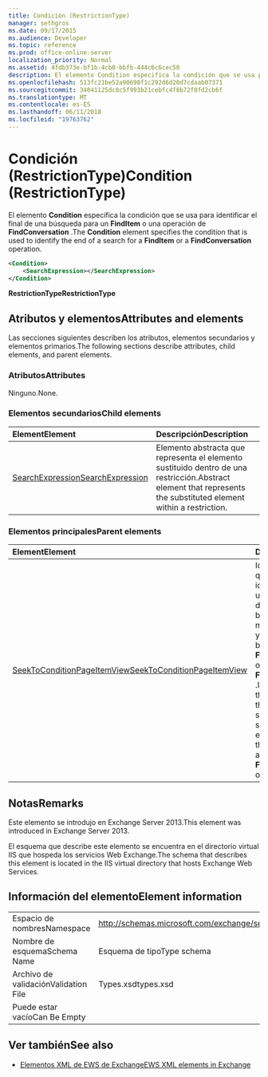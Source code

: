 ```yaml
---
title: Condición (RestrictionType)
manager: sethgros
ms.date: 09/17/2015
ms.audience: Developer
ms.topic: reference
ms.prod: office-online-server
localization_priority: Normal
ms.assetid: 4fdb373e-bf1b-4cb0-bbfb-444c6c6cec50
description: El elemento Condition especifica la condición que se usa para identificar el final de una búsqueda para un FindItem o una operación de FindConversation.
ms.openlocfilehash: 513fc21be52a90698f1c292d6d20d7cdaab07371
ms.sourcegitcommit: 34041125dc8c5f993b21cebfc4f8b72f0fd2cb6f
ms.translationtype: MT
ms.contentlocale: es-ES
ms.lasthandoff: 06/11/2018
ms.locfileid: "19763762"
---
```

# <a name="condition-restrictiontype"></a><span data-ttu-id="3f81d-103">Condición (RestrictionType)</span><span class="sxs-lookup"><span data-stu-id="3f81d-103">Condition (RestrictionType)</span></span>

<span data-ttu-id="3f81d-104">El elemento **Condition** especifica la condición que se usa para identificar el final de una búsqueda para un **FindItem** o una operación de **FindConversation** .</span><span class="sxs-lookup"><span data-stu-id="3f81d-104">The **Condition** element specifies the condition that is used to identify the end of a search for a **FindItem** or a **FindConversation** operation.</span></span> 
  
```XML
<Condition>
    <SearchExpression></SearchExpression>
</Condition>
```

 <span data-ttu-id="3f81d-105">**RestrictionType**</span><span class="sxs-lookup"><span data-stu-id="3f81d-105">**RestrictionType**</span></span>
## <a name="attributes-and-elements"></a><span data-ttu-id="3f81d-106">Atributos y elementos</span><span class="sxs-lookup"><span data-stu-id="3f81d-106">Attributes and elements</span></span>

<span data-ttu-id="3f81d-107">Las secciones siguientes describen los atributos, elementos secundarios y elementos primarios.</span><span class="sxs-lookup"><span data-stu-id="3f81d-107">The following sections describe attributes, child elements, and parent elements.</span></span>
  
### <a name="attributes"></a><span data-ttu-id="3f81d-108">Atributos</span><span class="sxs-lookup"><span data-stu-id="3f81d-108">Attributes</span></span>

<span data-ttu-id="3f81d-109">Ninguno.</span><span class="sxs-lookup"><span data-stu-id="3f81d-109">None.</span></span>
  
### <a name="child-elements"></a><span data-ttu-id="3f81d-110">Elementos secundarios</span><span class="sxs-lookup"><span data-stu-id="3f81d-110">Child elements</span></span>

|<span data-ttu-id="3f81d-111">**Element**</span><span class="sxs-lookup"><span data-stu-id="3f81d-111">**Element**</span></span>|<span data-ttu-id="3f81d-112">**Descripción**</span><span class="sxs-lookup"><span data-stu-id="3f81d-112">**Description**</span></span>|
|:-----|:-----|
|[<span data-ttu-id="3f81d-113">SearchExpression</span><span class="sxs-lookup"><span data-stu-id="3f81d-113">SearchExpression</span></span>](searchexpression.md) <br/> |<span data-ttu-id="3f81d-114">Elemento abstracta que representa el elemento sustituido dentro de una restricción.</span><span class="sxs-lookup"><span data-stu-id="3f81d-114">Abstract element that represents the substituted element within a restriction.</span></span>  <br/> |
   
### <a name="parent-elements"></a><span data-ttu-id="3f81d-115">Elementos principales</span><span class="sxs-lookup"><span data-stu-id="3f81d-115">Parent elements</span></span>

|<span data-ttu-id="3f81d-116">**Element**</span><span class="sxs-lookup"><span data-stu-id="3f81d-116">**Element**</span></span>|<span data-ttu-id="3f81d-117">**Descripción**</span><span class="sxs-lookup"><span data-stu-id="3f81d-117">**Description**</span></span>|
|:-----|:-----|
|[<span data-ttu-id="3f81d-118">SeekToConditionPageItemView</span><span class="sxs-lookup"><span data-stu-id="3f81d-118">SeekToConditionPageItemView</span></span>](seektoconditionpageitemview.md) <br/> |<span data-ttu-id="3f81d-119">Identifica la condición que se usa para identificar el final de una búsqueda, el índice de inicio de una búsqueda, las entradas máximas para devolver y las instrucciones de búsqueda para un **FindItem** o una operación de **FindConversation** .</span><span class="sxs-lookup"><span data-stu-id="3f81d-119">Identifies the condition that is used to identify the end of a search, the starting index of a search, the maximum entries to return, and the search directions for a **FindItem** or a **FindConversation** operation.</span></span>  <br/> |
   
## <a name="remarks"></a><span data-ttu-id="3f81d-120">Notas</span><span class="sxs-lookup"><span data-stu-id="3f81d-120">Remarks</span></span>

<span data-ttu-id="3f81d-121">Este elemento se introdujo en Exchange Server 2013.</span><span class="sxs-lookup"><span data-stu-id="3f81d-121">This element was introduced in Exchange Server 2013.</span></span>
  
<span data-ttu-id="3f81d-122">El esquema que describe este elemento se encuentra en el directorio virtual IIS que hospeda los servicios Web Exchange.</span><span class="sxs-lookup"><span data-stu-id="3f81d-122">The schema that describes this element is located in the IIS virtual directory that hosts Exchange Web Services.</span></span>
  
## <a name="element-information"></a><span data-ttu-id="3f81d-123">Información del elemento</span><span class="sxs-lookup"><span data-stu-id="3f81d-123">Element information</span></span>

|||
|:-----|:-----|
|<span data-ttu-id="3f81d-124">Espacio de nombres</span><span class="sxs-lookup"><span data-stu-id="3f81d-124">Namespace</span></span>  <br/> |http://schemas.microsoft.com/exchange/services/2006/types  <br/> |
|<span data-ttu-id="3f81d-125">Nombre de esquema</span><span class="sxs-lookup"><span data-stu-id="3f81d-125">Schema Name</span></span>  <br/> |<span data-ttu-id="3f81d-126">Esquema de tipo</span><span class="sxs-lookup"><span data-stu-id="3f81d-126">Type schema</span></span>  <br/> |
|<span data-ttu-id="3f81d-127">Archivo de validación</span><span class="sxs-lookup"><span data-stu-id="3f81d-127">Validation File</span></span>  <br/> |<span data-ttu-id="3f81d-128">Types.xsd</span><span class="sxs-lookup"><span data-stu-id="3f81d-128">types.xsd</span></span>  <br/> |
|<span data-ttu-id="3f81d-129">Puede estar vacío</span><span class="sxs-lookup"><span data-stu-id="3f81d-129">Can Be Empty</span></span>  <br/> ||
   
## <a name="see-also"></a><span data-ttu-id="3f81d-130">Ver también</span><span class="sxs-lookup"><span data-stu-id="3f81d-130">See also</span></span>



- [<span data-ttu-id="3f81d-131">Elementos XML de EWS de Exchange</span><span class="sxs-lookup"><span data-stu-id="3f81d-131">EWS XML elements in Exchange</span></span>](ews-xml-elements-in-exchange.md)

